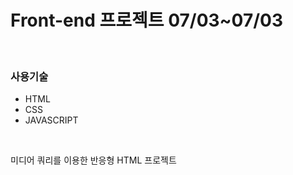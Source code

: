 <h1>Front-end 프로젝트 07/03~07/03</h1>
<br/>
<h3>사용기술</h3>
<ul>
  <li>HTML</li>
  <li>CSS</li>
  <li>JAVASCRIPT</li>
</ul>
<br/>
<p>
  미디어 쿼리를 이용한 반응형 HTML 프로젝트
</p>
